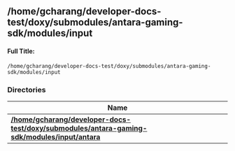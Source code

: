

## /home/gcharang/developer-docs-test/doxy/submodules/antara-gaming-sdk/modules/input

#### Full Title:
```
/home/gcharang/developer-docs-test/doxy/submodules/antara-gaming-sdk/modules/input
```





### Directories

| Name           |
| -------------- |
| **[/home/gcharang/developer-docs-test/doxy/submodules/antara-gaming-sdk/modules/input/antara](Files/dir_a1fd3a0d3aca606edf00bca2a1ee4fda.md#dir-/home/gcharang/developer-docs-test/doxy/submodules/antara-gaming-sdk/modules/input/antara)**  |






















